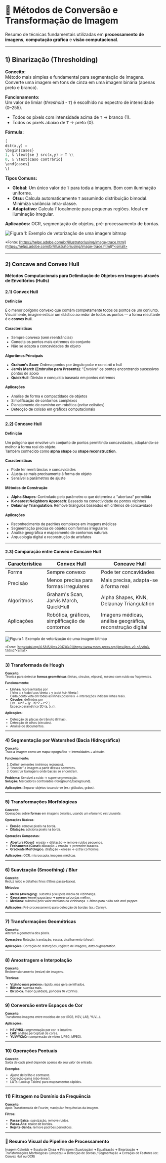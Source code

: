 # 📘 Métodos de Conversão e Transformação de Imagem

Resumo de técnicas fundamentais utilizadas em **processamento de imagens**, **computação gráfica** e **visão computacional**.

---

## 1) Binarização (Thresholding)

**Conceito:**  
Método mais simples e fundamental para segmentação de imagens. Converte uma imagem em tons de cinza em uma imagem binária (apenas preto e branco).

**Funcionamento:**  
Um valor de limiar (*threshold* - `T`) é escolhido no espectro de intensidade (0–255).  
- Todos os pixels com intensidade acima de `T` → branco (1).  
- Todos os pixels abaixo de `T` → preto (0).  

**Fórmula:**  

```python
[
dst(x,y) = 
\begin{cases}
1, & \text{se } src(x,y) > T \\
0, & \text{caso contrário}
\end{cases}
\]
```

**Tipos Comuns:**
- **Global:** Um único valor de `T` para toda a imagem. Bom com iluminação uniforme.  
- **Otsu:** Calcula automaticamente `T` assumindo distribuição bimodal. Minimiza variância intra-classe.  
- **Adaptativo:** Calcula `T` localmente para pequenas regiões. Ideal em iluminação irregular.  

**Aplicações:** OCR, segmentação de objetos, pré-processamento de bordas.


![Figura 1: Exemplo de vetorização de uma imagem bitmap](https://github.com/LeoMSgit/Personal-Lib---AI-ML-NLP-CV/blob/main/Computer%20Vision/Image%20Folder/Example_Image-Trace-1-11.avif)

<small>*Fonte: [https://helpx.adobe.com/br/illustrator/using/image-trace.html](https://helpx.adobe.com/br/illustrator/using/image-trace.html)*<small>

---

## 2) Concave and Convex Hull

### Métodos Computacionais para Delimitação de Objetos em Imagens através de Envoltórios (Hulls)

### 2.1) Convex Hull

#### Definição
É o menor polígono convexo que contém completamente todos os pontos de um conjunto.  
Visualmente, imagine esticar um elástico ao redor de todos os pontos — a forma resultante é o **convex hull**.

#### Características
- Sempre convexo (sem reentrâncias)
- Conecta os pontos mais extremos do conjunto
- Não se adapta a concavidades do objeto

#### Algoritmos Principais
- **Graham's Scan**: Ordena pontos por ângulo polar e constrói o hull  
- **Jarvis March (Embrulho para Presente)**: "Envolve" os pontos encontrando sucessivos pontos de apoio  
- **QuickHull**: Divisão e conquista baseada em pontos extremos

#### Aplicações
- Análise de forma e compactidade de objetos  
- Simplificação de contornos complexos  
- Planejamento de caminho em robótica (evitar colisões)  
- Detecção de colisão em gráficos computacionais  

---

### 2.2) Concave Hull

#### Definição
Um polígono que envolve um conjunto de pontos permitindo concavidades, adaptando-se melhor à forma real do objeto.  
Também conhecido como **alpha shape** ou **shape reconstruction**.

#### Características
- Pode ter reentrâncias e concavidades  
- Ajusta-se mais precisamente à forma do objeto  
- Sensível a parâmetros de ajuste

#### Métodos de Construção
- **Alpha Shapes**: Controlado pelo parâmetro α que determina a "abertura" permitida  
- **K-nearest Neighbors Approach**: Baseado na conectividade de pontos vizinhos  
- **Delaunay Triangulation**: Remove triângulos baseados em critérios de concavidade  

#### Aplicações
- Reconhecimento de padrões complexos em imagens médicas  
- Segmentação precisa de objetos com formas irregulares  
- Análise geográfica e mapeamento de contornos naturais  
- Arqueologia digital e reconstrução de artefatos  

---

### 2.3) Comparação entre Convex e Concave Hull
| Característica | Convex Hull | Concave Hull |
|----------------|------------|--------------|
| Forma | Sempre convexo | Pode ter concavidades |
| Precisão | Menos precisa para formas irregulares | Mais precisa, adapta-se à forma real |
| Algoritmos | Graham's Scan, Jarvis March, QuickHull | Alpha Shapes, KNN, Delaunay Triangulation |
| Aplicações | Robótica, gráficos, simplificação de contornos | Imagens médicas, análise geográfica, reconstrução digital |


![Figura 1: Exemplo de vetorização de uma imagem bitmap](https://github.com/LeoMSgit/Personal-Lib---AI-ML-NLP-CV/blob/main/Computer%20Vision/Image%20Folder/Classification-of-convex-and-concave-hull-Adapted-from-6.png)

<small>*Fonte: [https://doi.org/10.5815/ijitcs.2017.03.01](https://www.mecs-press.org/ijitcs/ijitcs-v9-n3/v9n3-1.html)*<small>

---

## 3) Transformada de Hough

**Conceito:**  
Técnica para detectar **formas geométricas** (linhas, círculos, elipses), mesmo com ruído ou fragmentos.  

**Funcionamento:**  
- **Linhas:** representadas por  
  \[
  \rho = x \cdot \cos \theta + y \cdot \sin \theta
  \]  
  Cada ponto vota em todas as linhas possíveis → interseções indicam linhas reais.  
- **Círculos:** definidos por  
  \[
  (x - a)^2 + (y - b)^2 = r^2
  \]  
  Espaço paramétrico 3D (a, b, r).  

**Aplicações:**  
- Detecção de placas de trânsito (linhas).  
- Detecção de olhos (círculos).  
- Análise de documentos.  

---

## 4) Segmentação por Watershed (Bacia Hidrográfica)

**Conceito:**  
Trata a imagem como um mapa topográfico → intensidades = altitude.  

**Funcionamento:**  
1. Definir sementes (mínimos regionais).  
2. “Inundar” a imagem a partir dessas sementes.  
3. Construir barragens onde bacias se encontram.  

**Problema:** Sensível a ruído → super-segmentação.  
**Solução:** Marcadores controlados (foreground/background).  

**Aplicações:** Separar objetos tocando-se (ex.: glóbulos, grãos).  

---

## 5) Transformações Morfológicas

**Conceito:**  
Operações sobre **formas** em imagens binárias, usando um *elemento estruturante*.  

**Operações Básicas:**  
- **Erosão:** remove pixels na borda.  
- **Dilatação:** adiciona pixels na borda.  

**Operações Compostas:**  
- **Abertura (Open):** erosão + dilatação → remove ruídos pequenos.  
- **Fechamento (Close):** dilatação + erosão → preenche buracos.  
- **Gradiente Morfológico:** dilatação – erosão → extrai contornos.  

**Aplicações:** OCR, microscopia, imagens médicas.  

---

## 6) Suavização (Smoothing) / Blur

**Conceito:**  
Reduz ruído e detalhes finos (filtros passa-baixa).  

**Métodos:**  
- **Média (Averaging):** substitui pixel pela média da vizinhança.  
- **Gaussiano:** kernel gaussiano → preserva bordas melhor.  
- **Mediana:** substitui pelo valor mediano da vizinhança → ótimo para ruído *salt-and-pepper*.  

**Aplicações:** Pré-processamento para detecção de bordas (ex.: Canny).  

---

## 7) Transformações Geométricas

**Conceito:**  
Alteram a geometria dos pixels.  

**Operações:** Rotação, translação, escala, cisalhamento (*shear*).  

**Aplicações:** Correção de distorções, registro de imagens, *data augmentation*.  

---

## 8) Amostragem e Interpolação

**Conceito:**  
Redimensionamento (resize) de imagens.  

**Técnicas:**  
- **Vizinho mais próximo:** rápido, mas gera serrilhados.  
- **Bilinear:** suaviza mais.  
- **Bicúbica:** maior qualidade, pondera 16 vizinhos.  

---

## 9) Conversão entre Espaços de Cor

**Conceito:**  
Transforma imagens entre modelos de cor (RGB, HSV, LAB, YUV…).  

**Aplicações:**  
- **HSV/HSL:** segmentação por cor → intuitivo.  
- **LAB:** análise perceptual de cores.  
- **YUV/YCbCr:** compressão de vídeo (JPEG, MPEG).  

---

## 10) Operações Pontuais

**Conceito:**  
Saída de cada pixel depende apenas do seu valor de entrada.  

**Exemplos:**  
- Ajuste de brilho e contraste.  
- Correção gama (não-linear).  
- LUTs (Lookup Tables) para mapeamentos rápidos.  

---

## 11) Filtragem no Domínio da Frequência

**Conceito:**  
Após Transformada de Fourier, manipular frequências da imagem.  

**Filtros:**  
- **Passa-Baixa:** suavização, remove ruídos.  
- **Passa-Alta:** realce de bordas.  
- **Rejeita-Banda:** remove padrões periódicos.  

---

## 🔗 Resumo Visual do Pipeline de Processamento

Imagem Colorida ➜ Escala de Cinza ➜ Filtragem (Suavização) ➜ Equalização ➜ Binarização ➜ Transformações Morfológicas (Limpeza) ➜ Detecção de Bordas / Segmentação ➜ Extração de Features (ex: Convex Hull ou OCR)
